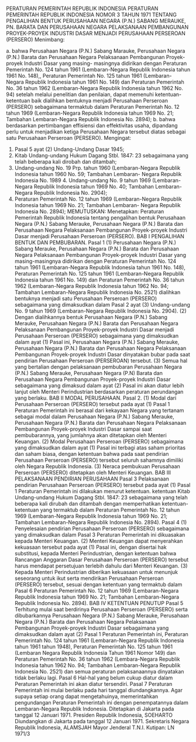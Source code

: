  PERATURAN PEMERINTAH REPUBLIK INDONESIA PERATURAN PEMERINTAH REPUBLIK INDONESIA NOMOR 3 TAHUN 1971 TENTANG PENGALIHAN BENTUK PERUSAHAAN NEGARA (P.N.) SABANG MERAUKE, PN. BARATA DAN PERUSAHAAN NEGARA PELAKSANAAN PEMBANGUNAN PROYEK-PROYEK INDUSTRI DASAR MENJADI PERUSAHAAN PERSEROAN (PERSERO)
Menimbang:

a. bahwa Perusahaan Negara (P.N.) Sabang Marauke, Perusahaan Negara (P.N.) Barata dan Perusahaan Negara Pelaksanaan Pembangunan Proyek-proyek Industri Dasar yang masing- masingnya didirikan dengan Peraturan Pemerintah No. 124 tahun 1961 (Lembaran-Negara Republik Indonesia tahun 1961 No. 148),, Peraturan Pemerintah No. 125 tahun 1961 (Lembaran- Negara Republik Indonesia tahun 1961 No. 149) dan Peraturan Pemerintah No. 36 tahun 1962 (Lembaran-Negara Republik Indonesia tahun 1962 No. 94) setelah melalui penelitian dan penilaian, dapat memenuhi ketentuan-ketentuan baik dialihkan bentuknya menjadi Perusahaan Perseroan (PERSERO) sebagaimana termaktub dalam Peraturan Pemerintah No. 12 tahun 1969 (Lembaran-Negara Republik Indonesia tahun 1969 No. 21; Tambahan Lembaran-Negara Republik Indonesia No. 2894);
b. bahwa berdasarkan pertimbangan effisiensi dan effektivitas usaha, dipandang perlu untuk menjadikan ketiga Perusahaan Negara tersebut diatas sebagai satu Perusahaan Perseroan (PERSERO).
Mengingat:

1. Pasal 5 ayat (2) Undang-Undang Dasar 1945;
2. Kitab Undang-undang Hukum Dagang Stbl. 1847: 23 sebagaimana yang telah beberapa kali dirobah dan ditambah;
3. Undang-undang No. 19 Prp. tahun 1960 (Lembaran-Negara Republik Indonesia tahun 1960 No. 59; Tambahan Lembaran- Negara Republik Indonesia No. 1989 4. Undang-undang No. 9 tahun 1969 (Lembaran-Negara Republik Indonesia tahun 1969 No. 40; Tambahan Lembaran-Negara Republik Indonesia No. 2904);
5. Peraturan Pemerintah No. 12 tahun 1969 (Lembaran-Negara Republik Indonesia tahun 1969 No. 21; Tambahan Lembaran- Negara Republik Indonesia No. 2894);
MEMUTUSKAN:
 Menetapkan: Peraturan Pemerintah Republik Indonesia tentang pengalihan bentuk Perusahaan Negara (P.N.) Sabang Merauke, Perusahaan Negara (P.N.) Barata dan Perusahaan Negara Pelaksanaan Pembangunan Proyek-proyek Industri Dasar menjadi Perusahaan Perseroan (PERSERO). BAB I PENGALIHAN BENTUK DAN PEMBUBARAN.
Pasal 1
(1) Perusahaan Negara (P.N.) Sabang Merauke, Perusahaan Negara (P.N.) Barata dan Perusahaan Negara Pelaksanaan Pembangunan Proyek-proyek Industri Dasar yang masing-masingnya didirikan dengan Peraturan Pemerintah No. 124 tahun 1961 (Lembaran-Negara Republik Indonesia tahun 1961 No. 148), Peraturan Pemerintah No. 125 tahun 1961 (Lembaran-Negara Republik Indonesia tahun 1961 No. 149) dan Peraturan Pemerintah No. 36 tahun 1962 (Lembaran-Negara Republik Indonesia tahun 1962 No. 94; Tambahan Lembaran-Negara Republik Indonesia No. 2521) dialihkan bentuknya menjadi satu Perusahaan Perseroan (PERSERO) sebagaimana yang dimaksudkan dalam Pasal 2 ayat (3) Undang-undang No. 9 tahun 1969 (Lembaran-Negara Republik Indonesia No. 2904). (2) Dengan dialihkannya bentuk Perusahaan Negara (P.N.) Sabang Merauke, Perusahaan Negara (P.N.) Barata dan Perusahaan Negara Pelaksanaan Pembangunan Proyek-proyek Industri Dasar menjadi Perusahaan Perseroan (PERSERO) sebagaimana yang dimaksudkan dalam ayat (1) Pasal ini, Perusahaan Negara (P.N.) Sabang Merauke, Perusahaan Negara (P.N.) Barata dan Perusahaan Negara Pelaksanaan Pembangunan Proyek-proyek Industri Dasar dinyatakan bubar pada saat pendirian Perusahaan Perseroan (PERSEROAN) tersebut. (3) Semua hal yang bertalian dengan pelaksanaan pembubaran Perusahaan Negara (P.N.) Sabang Merauke, Perusahaan Negara (P.N) Barata dan Perusahaan Negara Pembangunan Proyek-proyek Industri Dasar sebagaimana yang dimaksud dalam ayat (2) Pasal ini akan diatur lebih lanjut oleh Menteri Perindustrian berdasarkan peraturan perundangan yang berlaku. BAB II MODAL PERUSAHAAN. Pasal 2.
(1) Modal dari Perusahaan Perseroan (PERSERO) tersebut pada ayat (1) Pasal 1 Peraturan Pemerintah ini berasal dari kekayaan Negara yang tertanam sebagai modal dalam Perusahaan Negara (P.N.) Sabang Merauke, Perusahaan Negara (P.N.) Barata dan Perusahaan Negara Pelaksanaan Pembangunan Proyek-proyek lndustri Dasar sampai saat pembubarannya, yang jumlahnya akan ditetapkan oleh Menteri Keuangan. (2) Modal Perusahaan Perseroan (PERSERO) sebagaimana yang dimaksudkan dalam ayat (1) Pasal ini terbagi atas saham prioritas dan saham biasa, dengan ketentuan bahwa pada saat pendirian Perusahaan Perseroan (PERSERO) tersebut seluruh sahamnya dimiliki oleh Negara Republik Indonesia. (3) Neraca pembukuan Perusahaan Perseroan (PERSERO) ditetapkan oleh Menteri Keuangan. BAB III PELAKSANAAN PENDIRIAN PERUSAHAAN
Pasal 3
Pelaksanaan pendirian Perusahaan Perseroan (PERSERO) tersebut pada ayat (1) Pasal 1 Peraturan Pemerintah ini dilakukan menurut ketentuan. ketentuan Kitab Undang-undang Hukum Dagang Stbl. 1847: 23 sebagaimana yang telah beberapa kali dirubah dan ditambah dengan memperhatikan ketentuan-ketentuan yang termaktub dalam Peraturan Pemerintah No. 12 tahun 1969 (Lembaran-Negara Republik Indonesia tahun 1969 No. 21; Tambahan Lembaran-Negara Republik Indonesia No. 2894). Pasal 4 (1) Penyelesaian pendirian Perusahaan Perseroan (PERSERO) sebagaimana yang dimaksudkan dalam Pasal 3 Peraturan Pemerintah ini dikuasakan kepada Menteri Keuangan. (2) Menteri Keuangan dapat menyerahkan kekuasaan tersebut pada ayat (1) Pasal ini, dengan disertai hak substitusi, kepada Menteri Perindustrian, dengan ketentuan bahwa Rancangan Anggaran Dasar Perusahaan Perseroan (PERSERO) tersebut harus mendapat persetujuan terlebih dahulu dari Menteri Keuangan. (3) Kepada Menteri Perindustrian diberikan kekuasaan untuk menunjuk seseorang untuk ikut serta mendirikan Perusahaan Perseroan (PERSERO) tersebut, sesuai dengan ketentuan yang termaktub dalam Pasal 6 Peraturan Pemerintah No. 12 tahun 1969 (Lembaran-Negara Republik Indonesia tahun 1969 No. 21; Tambahan Lembaran-Negara Republik Indonesia No. 2894). BAB IV KETENTUAN PENUTUP
Pasal 5
Terhitung mulai saat berdirinya Perusahaan Perseroan (PERSERO) serta dibubarkannya Perusahaan Negara (P.N.) Sabang Merauke, Perusahaan Negara (P.N.) Barata dan Perusahaan Negara Pelaksanaan Pembangunan Proyek-proyek Industri Dasar sebagaimana yang dimaksudkan dalam ayat (2) Pasal 1 Peraturan Pemerintah ini, Peraturan Pemerintah No. 124 tahun 1961 (Lembaran-Negara Republik Indonesia tahun 1961 tahun 1948), Peraturan Pemerintah No. 125 tahun 1961 (Lembaran Negara Republik Indonesia Tahun 1961 Nomor 149) dan Peraturan Pemerintah No. 36 tahun 1962 (Lembara-Negara Republik Indonesia tahun 1962 No. 94; Tambahan Lembaran-Negara Republik Indonesia No. 2521) dan semua peraturan pelaksanaannya dinyatakan tidak berlaku lagi. Pasal 6 Hal-hal yang belum cukup diatur dalam Peraturan Pemerintah ini akan diatur tersendiri. Pasal 7 Peraturan Pemerintah ini mulai berlaku pada hari tanggal diundangkannya. Agar supaya setiap orang dapat mengetahuinya, memerintahkan pengundangan Peraturan Pemerintah ini dengan penempatannya dalam Lembaran-Negara Republik Indonesia. Ditetapkan di Jakarta pada tanggal 12 Januari 1971. Presiden Republik Indonesia, SOEHARTO Diundangkan di Jakarta pada tanggal 12 Januari 1971. Sekretaris Negara Republik Indonesia, ALAMSJAH Mayor Jenderal T.N.I. Kutipan: LN 1971/3